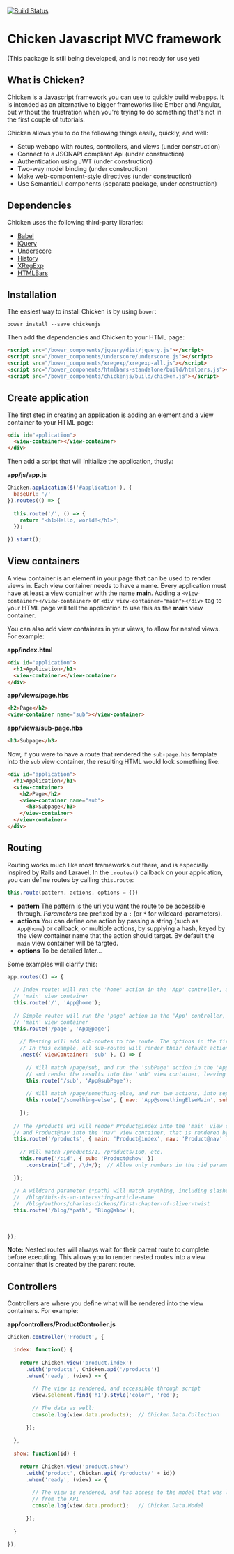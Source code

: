 [![Build Status](https://travis-ci.org/rseyferth/chicken.svg?branch=master)](https://travis-ci.org/rseyferth/chicken)

# Chicken Javascript MVC framework
(This package is still being developed, and is not ready for use yet)

## What is Chicken?
Chicken is a Javascript framework you can use to quickly build webapps. It is intended as an alternative to bigger frameworks like Ember and Angular, but without the frustration when you're trying to do something that's not in the first couple of tutorials. 

Chicken allows you to do the following things easily, quickly, and well:
- Setup webapp with routes, controllers, and views (under construction)
- Connect to a JSONAPI compliant Api (under construction)
- Authentication using JWT (under construction)
- Two-way model binding (under construction)
- Make web-compontent-style directives (under construction)
- Use SemanticUI components (separate package, under construction)

## Dependencies

Chicken uses the following third-party libraries:
- [Babel](http://babeljs.com)
- [jQuery](http://jquery.com)
- [Underscore](http://underscorejs.org)
- [History](https://github.com/mjackson/history)
- [XRegExp](https://github.com/slevithan/xregexp)
- [HTMLBars](https://github.com/rseyferth/htmlbars)

## Installation
The easiest way to install Chicken is by using `bower`:

```
bower install --save chickenjs
```

Then add the dependencies and Chicken to your HTML page:

```html
<script src="/bower_components/jquery/dist/jquery.js"></script>
<script src="/bower_components/underscore/underscore.js"></script>
<script src="/bower_components/xregexp/xregexp-all.js"></script>
<script src="/bower_components/htmlbars-standalone/build/htmlbars.js"></script>
<script src="/bower_components/chickenjs/build/chicken.js"></script>
```

## Create application
The first step in creating an application is adding an element and a view container to your HTML page:

```html
<div id="application">
  <view-container></view-container>
</div>
```

Then add a script that will initialize the application, thusly:

**app/js/app.js**
```javascript
Chicken.application($('#application'), {
  baseUrl: '/'
}).routes(() => {
  
  this.route('/', () => {
    return '<h1>Hello, world!</h1>';
  });
  
}).start();

```

## View containers
A view container is an element in your page that can be used to render views in. Each view container needs to have a name.  Every application must have at least a view container with the name **main**. Adding a `<view-container></view-container>` or `<div view-container="main"></div>` tag to your HTML page will tell the application to use this as the **main** view container.

You can also add view containers in your views, to allow for nested views. For example:

**app/index.html**
```html
<div id="application">
  <h1>Application</h1>
  <view-container></view-container>
</div>
```

**app/views/page.hbs**
```html
<h2>Page</h2>
<view-container name="sub"></view-container>
```

**app/views/sub-page.hbs**
```html
<h3>Subpage</h3>
```

Now, if you were to have a route that rendered the `sub-page.hbs` template into the `sub` view container, the resulting HTML would look something like:

```html 
<div id="application">
  <h1>Application</h1>
  <view-container>
    <h2>Page</h2>
    <view-container name="sub">
      <h3>Subpage</h3>
    </view-container>
  </view-container>
</div>
``` 


## Routing
Routing works much like most frameworks out there, and is especially inspired by Rails and Laravel. In the `.routes()`  callback on your application, you can define routes by calling `this.route`:

```javascript
this.route(pattern, actions, options = {})
```

- **pattern** The pattern is the uri you want the route to be accessible through. _Parameters_ are prefixed by a `:` (or `*` for wildcard-parameters).
- **actions** You can define one action by passing a string (such as `App@home`) or callback, or multiple actions, by supplying a hash, keyed by the view container name that the action should target. By default the `main` view container will be targted. 
- **options** To be detailed later...

Some examples will clarify this:
```javascript
app.routes(() => {
  
  // Index route: will run the 'home' action in the 'App' controller, and render the results into the 
  // 'main' view container
  this.route('/', 'App@home');
  
  // Simple route: will run the 'page' action in the 'App' controller, and render the results into the 
  // 'main' view container
  this.route('/page', 'App@page')
    
    // Nesting will add sub-routes to the route. The options in the first argument are applied to all sub-routes.
    // In this example, all sub-routes will render their default action into the 'sub' container
    .nest({ viewContainer: 'sub' }, () => {
      
      // Will match /page/sub, and run the 'subPage' action in the 'App' controller, 
      // and render the results into the 'sub' view container, leaving /page in the main container
      this.route('/sub', 'App@subPage');
      
      // Will match /page/something-else, and run two actions, into separate view controllers
      this.route('/something-else', { nav: 'App@somethingElseMain', sub: 'App@somethingElseSub' });
      
    });
  
  // The /products uri will render Product@index into the 'main' view container, 
  // and Product@nav into the 'nav' view container, that is rendered by Product@index
  this.route('/products', { main: 'Product@index', nav: 'Product@nav' ).nest(() => {
    
    // Will match /products/1, /products/100, etc.
    this.route('/:id', { sub: 'Product@show' })
      .constrain('id', /\d+/);  // Allow only numbers in the :id parameter
      
  });
  
  // A wildcard parameter (*path) will match anything, including slashes, for example:
  //  /blog/this-is-an-interesting-article-name
  //  /blog/authors/charles-dickens/first-chapter-of-oliver-twist
  this.route('/blog/*path', 'Blog@show');
  
  
  
});
```

**Note:** Nested routes will always wait for their parent route to complete before executing. This allows you
to render nested routes into a view container that is created by the parent route.


## Controllers
Controllers are where you define what will be rendered into the view containers. For example:

**app/controllers/ProductController.js**
```javascript
Chicken.controller('Product', {

  index: function() {
  
    return Chicken.view('product.index')
      .with('products', Chicken.api('/products'))
      .when('ready', (view) => { 
      
        // The view is rendered, and accessible through script
        view.$element.find('h1').style('color', 'red');
        
        // The data as well:
        console.log(view.data.products);  // Chicken.Data.Collection
      
      });
      
  },
  
  show: function(id) {
  
    return Chicken.view('product.show')
      .with('product', Chicken.api('/products/' + id))
      .when('ready', (view) => {
      
        // The view is rendered, and has access to the model that was loaded
        // from the API
        console.log(view.data.product);   // Chicken.Data.Model
      
      });
  
  }

});
```











